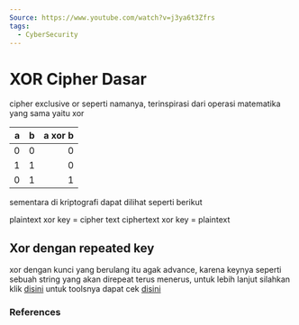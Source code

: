 ```yaml
---
Source: https://www.youtube.com/watch?v=j3ya6t3Zfrs
tags:
  - CyberSecurity
---
```

# XOR Cipher Dasar
cipher exclusive or seperti namanya, terinspirasi dari operasi matematika yang sama yaitu xor

|   a |   b | a xor b |
| --: | --: | ------: |
|   0 |   0 |       0 |
|   1 |   1 |       0 |
|   0 |   1 |       1 |

sementara di kriptografi dapat dilihat seperti berikut 

plaintext xor key = cipher text
ciphertext xor key = plaintext 

## Xor dengan repeated key
xor dengan kunci yang berulang itu agak advance, karena keynya seperti sebuah string yang akan direpeat terus menerus, untuk lebih lanjut silahkan klik [disini](https://www.youtube.com/watch?v=-elQW05sgV8) untuk toolsnya dapat cek [disini](https://github.com/hellman/xortool) 
### References